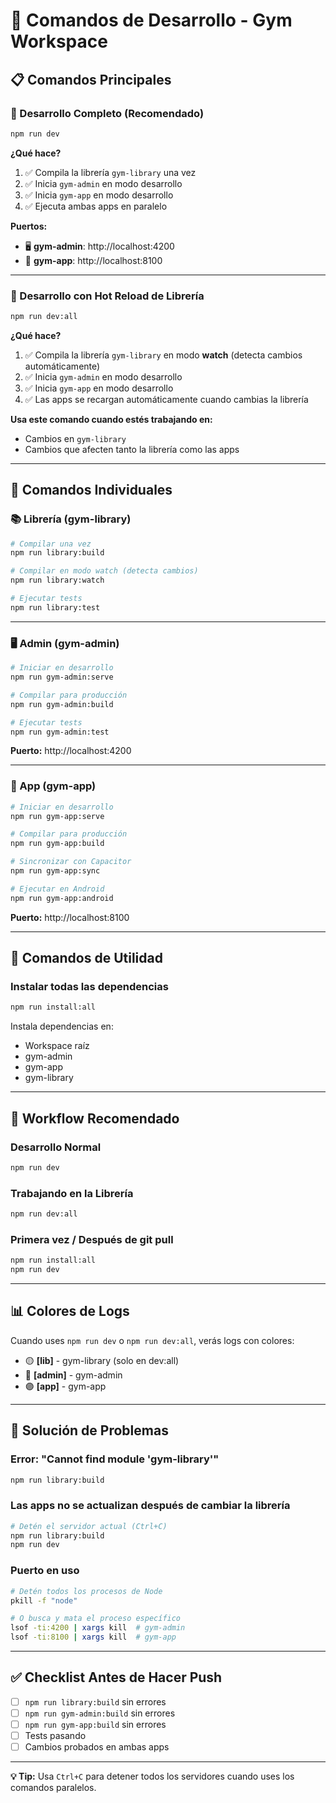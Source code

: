 # 🚀 Comandos de Desarrollo - Gym Workspace

## 📋 Comandos Principales

### 🎯 Desarrollo Completo (Recomendado)

```bash
npm run dev
```
**¿Qué hace?**
1. ✅ Compila la librería `gym-library` una vez
2. ✅ Inicia `gym-admin` en modo desarrollo
3. ✅ Inicia `gym-app` en modo desarrollo
4. ✅ Ejecuta ambas apps en paralelo

**Puertos:**
- 🖥️ **gym-admin**: http://localhost:4200
- 📱 **gym-app**: http://localhost:8100

---

### 🔄 Desarrollo con Hot Reload de Librería

```bash
npm run dev:all
```
**¿Qué hace?**
1. ✅ Compila la librería `gym-library` en modo **watch** (detecta cambios automáticamente)
2. ✅ Inicia `gym-admin` en modo desarrollo
3. ✅ Inicia `gym-app` en modo desarrollo
4. ✅ Las apps se recargan automáticamente cuando cambias la librería

**Usa este comando cuando estés trabajando en:**
- Cambios en `gym-library`
- Cambios que afecten tanto la librería como las apps

---

## 🎨 Comandos Individuales

### 📚 Librería (gym-library)

```bash
# Compilar una vez
npm run library:build

# Compilar en modo watch (detecta cambios)
npm run library:watch

# Ejecutar tests
npm run library:test
```

---

### 🖥️ Admin (gym-admin)

```bash
# Iniciar en desarrollo
npm run gym-admin:serve

# Compilar para producción
npm run gym-admin:build

# Ejecutar tests
npm run gym-admin:test
```

**Puerto:** http://localhost:4200

---

### 📱 App (gym-app)

```bash
# Iniciar en desarrollo
npm run gym-app:serve

# Compilar para producción
npm run gym-app:build

# Sincronizar con Capacitor
npm run gym-app:sync

# Ejecutar en Android
npm run gym-app:android
```

**Puerto:** http://localhost:8100

---

## 🔧 Comandos de Utilidad

### Instalar todas las dependencias

```bash
npm run install:all
```
Instala dependencias en:
- Workspace raíz
- gym-admin
- gym-app
- gym-library

---

## 🎯 Workflow Recomendado

### Desarrollo Normal
```bash
npm run dev
```

### Trabajando en la Librería
```bash
npm run dev:all
```

### Primera vez / Después de git pull
```bash
npm run install:all
npm run dev
```

---

## 📊 Colores de Logs

Cuando uses `npm run dev` o `npm run dev:all`, verás logs con colores:

- 🟡 **[lib]** - gym-library (solo en dev:all)
- 🔵 **[admin]** - gym-admin
- 🟣 **[app]** - gym-app

---

## 🐛 Solución de Problemas

### Error: "Cannot find module 'gym-library'"
```bash
npm run library:build
```

### Las apps no se actualizan después de cambiar la librería
```bash
# Detén el servidor actual (Ctrl+C)
npm run library:build
npm run dev
```

### Puerto en uso
```bash
# Detén todos los procesos de Node
pkill -f "node"

# O busca y mata el proceso específico
lsof -ti:4200 | xargs kill  # gym-admin
lsof -ti:8100 | xargs kill  # gym-app
```

---

## ✅ Checklist Antes de Hacer Push

- [ ] `npm run library:build` sin errores
- [ ] `npm run gym-admin:build` sin errores
- [ ] `npm run gym-app:build` sin errores
- [ ] Tests pasando
- [ ] Cambios probados en ambas apps

---

**💡 Tip:** Usa `Ctrl+C` para detener todos los servidores cuando uses los comandos paralelos.
